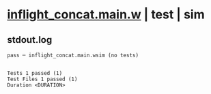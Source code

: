 # [inflight_concat.main.w](../../../../../examples/tests/valid/inflight_concat.main.w) | test | sim

## stdout.log
```log
pass ─ inflight_concat.main.wsim (no tests)
 
 
Tests 1 passed (1)
Test Files 1 passed (1)
Duration <DURATION>
```

